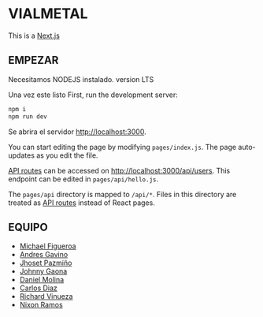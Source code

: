 # VIALMETAL
This is a [Next.js](https://nextjs.org/)
## EMPEZAR
Necesitamos NODEJS instalado. version LTS

Una vez este listo 
First, run the development server:

```bash
npm i
npm run dev
```

Se abrira el servidor [http://localhost:3000](http://localhost:3000).

You can start editing the page by modifying `pages/index.js`. The page auto-updates as you edit the file.

[API routes](https://nextjs.org/docs/api-routes/introduction) can be accessed on [http://localhost:3000/api/users](http://localhost:3000/api/users). This endpoint can be edited in `pages/api/hello.js`.

The `pages/api` directory is mapped to `/api/*`. Files in this directory are treated as [API routes](https://nextjs.org/docs/api-routes/introduction) instead of React pages.

## EQUIPO
- [Michael Figueroa](https://github.com/07MichaelF)
- [Andres Gavino](https://github.com/AndresGav)
- [Jhoset Pazmiño](https://github.com/Jhosetp96)
- [Johnny Gaona](https://github.com/Gamerpain)
- [Daniel Molina](https://github.com/gatodante12)
- [Carlos Diaz](https://github.com/username)
- [Richard Vinueza](https://github.com/richardnarvaez)
- [Nixon Ramos](https://github.com/NRamosD)
